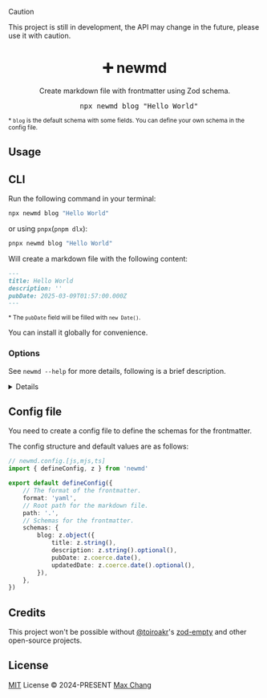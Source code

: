 > [!CAUTION]
> This project is still in development, the API may change in the future, please use it with caution.

<h1 align="center">➕ newmd </h1>

<p align="center">Create markdown file with frontmatter using Zod schema.</p>

<pre align="center">
  npx newmd blog "Hello World"
</pre>

<sup>\* `blog` is the default schema with some fields. You can define your own schema in the config file.</sup>

## Usage

## CLI

Run the following command in your terminal:

```sh
npx newmd blog "Hello World"
```

or using `pnpx`(`pnpm dlx`):

```sh
pnpx newmd blog "Hello World"
```

Will create a markdown file with the following content:

```md
---
title: Hello World
description: ''
pubDate: 2025-03-09T01:57:00.000Z
---
```

<sup>\* The `pubDate` field will be filled with `new Date()`.</sup>

You can install it globally for convenience.

### Options

See `newmd --help` for more details, following is a brief description.

<details>

```sh
newmd <schemaName> <title>
```

- `--content <value>` Set the content of the markdown file
- `--cwd <value>` Set the current working directory
- `--path <value>` Set the output directory
- `--slug <value>` Set the slug for the filename, if not provided, it will be generated from the slugified title.
- `--toml` Whether to use TOML format for frontmatter

</details>

## Config file

You need to create a config file to define the schemas for the frontmatter.

The config structure and default values are as follows:

```ts
// newmd.config.[js,mjs,ts]
import { defineConfig, z } from 'newmd'

export default defineConfig({
    // The format of the frontmatter.
    format: 'yaml',
    // Root path for the markdown file.
    path: '.',
    // Schemas for the frontmatter.
    schemas: {
        blog: z.object({
            title: z.string(),
            description: z.string().optional(),
            pubDate: z.coerce.date(),
            updatedDate: z.coerce.date().optional(),
        }),
    },
})
```

## Credits

This project won't be possible without [@toiroakr](https://github.com/toiroakr)'s [zod-empty](https://github.com/toiroakr/zod-empty/) and other open-source projects.

## License

[MIT](./LICENSE) License © 2024-PRESENT [Max Chang](https://github.com/maxchang3)

